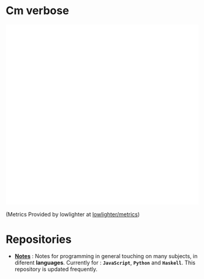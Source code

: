 # Cm verbose

![Metrics](https://github.com/cm-verbose/cm-verbose/blob/main/github-metrics.svg)

(Metrics Provided by lowlighter at [lowlighter/metrics](https://github.com/lowlighter/metrics))

# Repositories 

- **[Notes](https://github.com/cm-verbose/Notes)** : Notes for programming in general touching on many subjects, in diferent **languages**. Currently for : **`JavaScript`**, **`Python`** and **`Haskell`**. This repository is updated frequently. 
